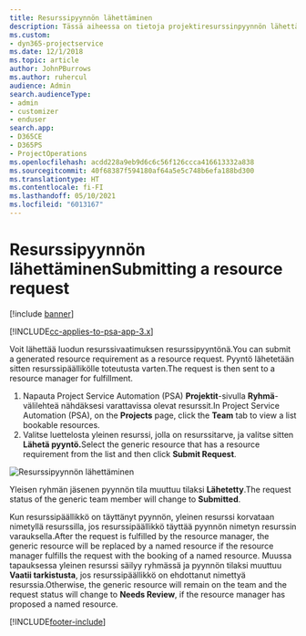 ```yaml
---
title: Resurssipyynnön lähettäminen
description: Tässä aiheessa on tietoja projektiresurssinpyynnön lähettämisestä.
ms.custom:
- dyn365-projectservice
ms.date: 12/1/2018
ms.topic: article
author: JohnPBurrows
ms.author: ruhercul
audience: Admin
search.audienceType:
- admin
- customizer
- enduser
search.app:
- D365CE
- D365PS
- ProjectOperations
ms.openlocfilehash: acdd228a9eb9d6c6c56f126ccca416613332a838
ms.sourcegitcommit: 40f68387f594180af64a5e5c748b6efa188bd300
ms.translationtype: HT
ms.contentlocale: fi-FI
ms.lasthandoff: 05/10/2021
ms.locfileid: "6013167"
---
```

# <a name="submitting-a-resource-request"></a><span data-ttu-id="1bc59-103">Resurssipyynnön lähettäminen</span><span class="sxs-lookup"><span data-stu-id="1bc59-103">Submitting a resource request</span></span>

[!include [banner](../includes/psa-now-project-operations.md)]

[!INCLUDE[cc-applies-to-psa-app-3.x](../includes/cc-applies-to-psa-app-3x.md)]

<span data-ttu-id="1bc59-104">Voit lähettää luodun resurssivaatimuksen resurssipyyntönä.</span><span class="sxs-lookup"><span data-stu-id="1bc59-104">You can submit a generated resource requirement as a resource request.</span></span> <span data-ttu-id="1bc59-105">Pyyntö lähetetään sitten resurssipäällikölle toteutusta varten.</span><span class="sxs-lookup"><span data-stu-id="1bc59-105">The request is then sent to a resource manager for fulfillment.</span></span>

1. <span data-ttu-id="1bc59-106">Napauta Project Service Automation (PSA) **Projektit**-sivulla **Ryhmä**-välilehteä nähdäksesi varattavissa olevat resurssit.</span><span class="sxs-lookup"><span data-stu-id="1bc59-106">In Project Service Automation (PSA), on the **Projects** page, click the **Team** tab to view a list bookable resources.</span></span> 
2. <span data-ttu-id="1bc59-107">Valitse luettelosta yleinen resurssi, jolla on resurssitarve, ja valitse sitten **Lähetä pyyntö.**</span><span class="sxs-lookup"><span data-stu-id="1bc59-107">Select the generic resource that has a resource requirement from the list and then click **Submit Request**.</span></span>

![Resurssipyynnön lähettäminen](media/RM-how-to-18.png)

<span data-ttu-id="1bc59-109">Yleisen ryhmän jäsenen pyynnön tila muuttuu tilaksi **Lähetetty**.</span><span class="sxs-lookup"><span data-stu-id="1bc59-109">The request status of the generic team member will change to **Submitted**.</span></span>

<span data-ttu-id="1bc59-110">Kun resurssipäällikkö on täyttänyt pyynnön, yleinen resurssi korvataan nimetyllä resurssilla, jos resurssipäällikkö täyttää pyynnön nimetyn resurssin varauksella.</span><span class="sxs-lookup"><span data-stu-id="1bc59-110">After the request is fulfilled by the resource manager, the generic resource will be replaced by a named resource if the resource manager fulfills the request with the booking of a named resource.</span></span> <span data-ttu-id="1bc59-111">Muussa tapauksessa yleinen resurssi säilyy ryhmässä ja pyynnön tilaksi muuttuu **Vaatii tarkistusta**, jos resurssipäällikkö on ehdottanut nimettyä resurssia.</span><span class="sxs-lookup"><span data-stu-id="1bc59-111">Otherwise, the generic resource will remain on the team and the request status will change to **Needs Review**, if the resource manager has proposed a named resource.</span></span>


[!INCLUDE[footer-include](../includes/footer-banner.md)]